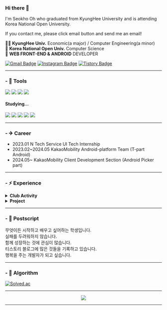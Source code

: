### Hi there 👋

<!--
**alittlekitten/alittlekitten** is a ✨ _special_ ✨ repository because its `README.md` (this file) appears on your GitHub profile.

Here are some ideas to get you started:

- 🔭 I’m currently working on ...
- 🌱 I’m currently learning ...
- 👯 I’m looking to collaborate on ...
- 🤔 I’m looking for help with ...
- 💬 Ask me about ...
- 📫 How to reach me: ...
- 😄 Pronouns: ...
- ⚡ Fun fact: ...
-->

I'm Seokho Oh who graduated from KyungHee University and is attending Korea National Open University.

If you contact me, please click email button and send me an email!

👨‍🎓 <b>KyungHee Univ.</b> Economic(a major) / Computer Engineering(a minor)<br>
🏫 <b>Korea National Open Univ.</b> Computer Science<br>
🌱 <b>WEB FRONT-END & ANDROID</b> DEVELOPER<br>

[![Gmail Badge](https://img.shields.io/badge/Gmail-EA4335?style=flat&logo=Gmail&logoColor=white)](mailto:dlscjs8646@gmail.com) 
[![Instagram Badge](https://img.shields.io/badge/Instagram-E4405F?style=flat&logo=Instagram&logoColor=white)](https://www.instagram.com/ssoconut/) 
[![Tistory Badge](https://img.shields.io/badge/SsocoIT%20Tistory%20Blog-006400?style=flat&logoColor=white)](https://ssocoit.tistory.com/)

---

### - 🔧 Tools

<div>
  <img src="https://img.shields.io/badge/Kotlin-7F52FF?style=flat-square&logo=kotlin&logoColor=white"/>
  <img src="https://img.shields.io/badge/JavaScript-F7DF1E?style=flat-square&logo=javaScript&logoColor=black"/>
  <img src="https://img.shields.io/badge/C++-00599C?style=flat-square&logo=c%2B%2B&logoColor=white"/>
  <img src="https://img.shields.io/badge/Java-007396?style=flat-square&logo=java&logoColor=white"/>
</div>

#### Studying...
<div>
  <img src="https://img.shields.io/badge/Android-34A853?style=flat-square&logo=android&logoColor=white"/>
  <img src="https://img.shields.io/badge/Jetpack_Compose-4285F4?style=flat-square&logo=jetpackcompose&logoColor=white"/>
  <img src="https://img.shields.io/badge/TypeScript-3178C6?style=flat-square&logo=TypeScript&logoColor=white"/>
  <img src="https://img.shields.io/badge/React-61DAFB?style=flat-square&logo=React&logoColor=white"/>
  <img src="https://img.shields.io/badge/SpringBoot-6DB33F?style=flat-square&logo=springboot&logoColor=white"/>
</div>

---
### - ✈ Career
- 2023.01 N Tech Service UI Tech Internship
- 2023.02~2024.05 KakaoMobility Android-platform Team (T-part Android)
- 2024.05~ KakaoMobility Client Development Section (Android Picker part)

---
### - ⚡ Experience
<details>
  <summary>
    <b>Club Activity</b>
  </summary>
  
- 2015.09~12 KyungHee Univ. Programming Club **`Codrug`** - Ruby / Ruby on Rails
- 2019.01~12 7th Likelion KyungHee Univ. Student
- 2019.06~09 **`10 weeks Python Class`** Teacher with 10 students at KyungHee Univ. Seoul Campus
- 2020.01~12 8th Likelion KyungHee Univ. Development & Teaching Staff
- 2020.09~11 Python Study Group **`Appolpie`** Assistant - Python / Jupyter Notebook
- 2021.04~05 NomadCoder VanillaJS Challenge Project
- 2021.07~08 NAVER boostcamp 6th Challenge - Web Fullstack Course
- 2021.08~12 NAVER boostcamp 6th Membership - Web Fullstack Course
- 2022.01~12 SAMSUNG Software Academy For Youth(SSAFY) 7th Seoul Campus - Java track
</details>

<details>
  <summary>
    <b>Project</b>
  </summary>
  
- 2019.05 **`My Lovely Room`**
  - 3rd Prize in 2019 Newbiethon at Google Startup Campus in Seoul - Python / Django
- 2019.06 **`Alcoholgame`**
  - 2nd Prize in 2019 Uselessthon at KyungHee Univ. Space 21 - Python / Django
- 2019.07~11 **`TurningPoint`**
  - Participated in Likelion 7th Official Hackerthon
  - 4th Prize in 2019 Start Up The Dream - Python / Django
- 2020.08 **`Ssocoanimal`**
  - AI Animalface Test with Google Teachable Machine (https://ssocoanimal.netlify.app/)
- 2021.01~ **`Ssocoit`**
  - Engineering Blog(Korean) (https://ssocoit.tistory.com/)
- 2021.02~ **`KHU Challengers(SuKhu)`**
  - (Main : Backend & DB / Sub : Frontend) - Node.js / React.js (TBD)
- 2021.09 **`MatjomBolle`**
  - 1st Prize in NAVER Connect Foundation Bookathon - (Full Stack) VanillaJS / node.js (http://want-some-taste.o-r.kr/ (Pause))
- 2021.10~12 **`Sooltreaming`**
  - (Main : Full Stack) - Node.js / React.js / MongoDB (https://sooltreaming.herokuapp.com/ (Pause))
- 2022.01~ **`SsocoTimer`**
  - React.js - Timer & Stopwatch Web Application (https://alittlekitten.github.io/SsocoTimer/)
- 2022.07~08 **`PingPongClass`**
  - 1st Prize in SSAFY Seoul Campus (Common Project) - React.js / Spring Boot / MySQL / TypeScript (Main: Frontend, WebRTC / Sub: Backend)
- 2022.08~10 **`ImTeller`**
  - Spring Boot / MySQL / React.js / TypeScript (Main: Backend / Sub: Frontend, CI/CD)
- 2022.10~2023.01 **`FlowerBada`**
  - 1st Prize in SSAFY Seoul Campus (Free Project) - Spring Boot / MySQL / React.js / TypeScript (Main: CI/CD, Frontend / Sub: Backend)
- 2023.11 **`Future-ai`**
  - Participated in KakaoMobility In-house AI Hackerthon Project
  - MS Azure - OpenAI / GPT-4 / React.js
- 2024.06 **`; Drop Table`**
  - 1st Prize in KakaoMobility CTF (In-house Security Hacking Contest)
</details>

---

### - 🏹 Postscript

무엇이든 시작하고 배우고 싶어하는 학생입니다.<br>
실패를 두려워하지 않습니다.<br>
함께 성장하는 것에 관심이 많습니다.<br>
티스토리 블로그에 많은 것들을 기록하고 있습니다.<br>
행복을 주는 개발자가 되고 싶습니다.<br>

---

### - 🥜 Algorithm

[![Solved.ac](http://mazassumnida.wtf/api/v2/generate_badge?boj=evade)](https://solved.ac/evade)

<hr />
<div align="center">
  <a href="https://hits.seeyoufarm.com"><img src="https://hits.seeyoufarm.com/api/count/incr/badge.svg?url=https%3A%2F%2Fgithub.com%2Falittlekitten&count_bg=%2353A27B&title_bg=%23555555&icon=&icon_color=%23E7E7E7&title=Hits&edge_flat=false"/></a>
</div>
<hr />
